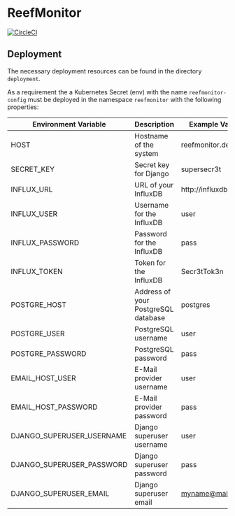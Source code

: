 # ReefMonitor

[![CircleCI](https://circleci.com/gh/jumo98/ReefMonitor/tree/main.svg?style=svg)](https://circleci.com/gh/jumo98/ReefMonitor/tree/main)

## Deployment

The necessary deployment resources can be found in the directory `deployment`.

As a requirement the a Kubernetes Secret (env) with the name `reefmonitor-config` must be deployed in the namespace `reefmonitor` with the following properties:

|    Environment Variable   	| Description                         	|     Example Value    	|
|-------------------------	|-------------------------------------	|--------------------	|
| HOST                      	| Hostname of the system              	| reefmonitor.de       	|
| SECRET_KEY                	| Secret key for Django               	| supersecr3t          	|
| INFLUX_URL                	| URL of your InfluxDB                	| http://influxdb:8086 	|
| INFLUX_USER               	| Username for the InfluxDB           	| user                 	|
| INFLUX_PASSWORD           	| Password for the InfluxDB           	| pass                 	|
| INFLUX_TOKEN              	| Token for the InfluxDB              	| Secr3tTok3n          	|
| POSTGRE_HOST              	| Address of your PostgreSQL database 	| postgres             	|
| POSTGRE_USER              	| PostgreSQL username                 	| user                 	|
| POSTGRE_PASSWORD          	| PostgreSQL password                 	| pass                 	|
| EMAIL_HOST_USER           	| E-Mail provider username            	| user                 	|
| EMAIL_HOST_PASSWORD       	| E-Mail provider password            	| pass                 	|
| DJANGO_SUPERUSER_USERNAME 	| Django superuser username           	| user                 	|
| DJANGO_SUPERUSER_PASSWORD 	| Django superuser password           	| pass                 	|
| DJANGO_SUPERUSER_EMAIL    	| Django superuser email              	| myname@mail.com      	|